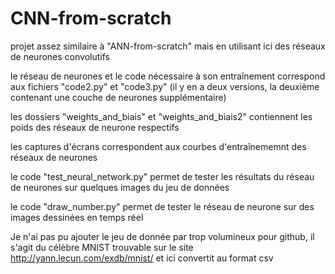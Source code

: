 # CNN-from-scratch

projet assez similaire à "ANN-from-scratch" mais en utilisant ici des réseaux de neurones convolutifs





le réseau de neurones et le code nécessaire à son entraînement correspond aux fichiers "code2.py" et "code3.py" (il y en a deux versions, la deuxième contenant une couche de neurones supplémentaire)

les dossiers "weights_and_biais" et "weights_and_biais2" contiennent les poids des réseaux de neurone respectifs

les captures d'écrans correspondent aux courbes d'entraînememnt des réseaux de neurones

le code "test_neural_network.py" permet de tester les résultats du réseau de neurones sur quelques images du jeu de données

le code "draw_number.py" permet de tester le réseau de neurone sur des images dessinées en temps réel

Je n'ai pas pu ajouter le jeu de donnée par trop volumineux pour github, il s'agit du célèbre MNIST trouvable sur le site http://yann.lecun.com/exdb/mnist/ et ici convertit au format csv
